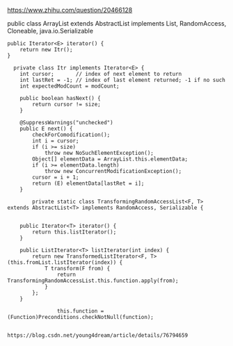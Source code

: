 https://www.zhihu.com/question/20466128

public class ArrayList<E> extends AbstractList<E>
        implements List<E>, RandomAccess, Cloneable, java.io.Serializable

    public Iterator<E> iterator() {
        return new Itr();
    }

      private class Itr implements Iterator<E> {
        int cursor;       // index of next element to return
        int lastRet = -1; // index of last element returned; -1 if no such
        int expectedModCount = modCount;

        public boolean hasNext() {
            return cursor != size;
        }

        @SuppressWarnings("unchecked")
        public E next() {
            checkForComodification();
            int i = cursor;
            if (i >= size)
                throw new NoSuchElementException();
            Object[] elementData = ArrayList.this.elementData;
            if (i >= elementData.length)
                throw new ConcurrentModificationException();
            cursor = i + 1;
            return (E) elementData[lastRet = i];
        }

            private static class TransformingRandomAccessList<F, T> extends AbstractList<T> implements RandomAccess, Serializable {


        public Iterator<T> iterator() {
            return this.listIterator();
        }

        public ListIterator<T> listIterator(int index) {
            return new TransformedListIterator<F, T>(this.fromList.listIterator(index)) {
                T transform(F from) {
                    return TransformingRandomAccessList.this.function.apply(from);
                }
            };
        }

                    this.function = (Function)Preconditions.checkNotNull(function);

                    https://blog.csdn.net/young4dream/article/details/76794659